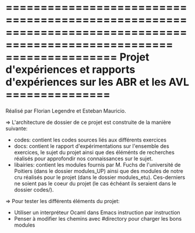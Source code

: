 ======================================================================================================
================ Projet d'expériences et rapports d'expériences sur les ABR et les AVL ===============
======================================================================================================

Réalisé par Florian Legendre et Esteban Mauricio.


=> L'architecture de dossier de ce projet est construite de la manière suivante:

   - codes: contient les codes sources liés aux différents exercices
   - docs: contient le rapport d'expérimentations sur l'ensemble des exercices, le sujet du projet
           ainsi que des éléménts de recherches réalisés pour approfondir nos connaissances sur le sujet.
   - libairies: contient les modules fournis par M. Fuchs de l'université de Poitiers (dans le dossier
                modules_UP) ainsi que des modules de notre cru réalisés pour le projet (dans le dossier
                modules_etu). Ces-derniers ne soient pas le coeur du projet (le cas échéant ils seraient
                dans le dossier codes/).
                

=> Pour tester les différents éléments du projet:

   - Utiliser un interpréteur Ocaml dans Emacs instruction par instruction
   - Penser à modifier les chemins avec #directory pour charger les bons modules
